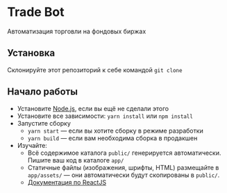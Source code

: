 # Trade Bot

Автоматизация торговли на фондовых биржах

## Установка

Склонируйте этот репозиторий к себе командой `git clone`

## Начало работы

* Установите [Node.js](http://nodejs.org), если вы ещё не сделали этого
* Установите все зависимости: `yarn install` или `npm install`
* Запустите сборку
    * `yarn start` — если вы хотите сборку в режиме разработки
    * `yarn build` — если вам необходима сборка в продакшен
* Изучайте:
    * Всё содержимое каталога `public/` генерируется автоматически.  Пишите ваш код в каталоге `app/`
    * Статичные файлы (изображения, шрифты, HTML) размещайте в `app/assets/` — они автоматически будут скопированы в `public/`.
    * [Документация по ReactJS](https://reactjs.org/docs/hello-world.html)

